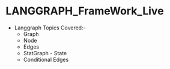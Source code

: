 # LANGGRAPH_FrameWork_Live
- Langgraph Topics Covered:-
    - Graph
    - Node
    - Edges
    - StatGraph - State
    - Conditional Edges
